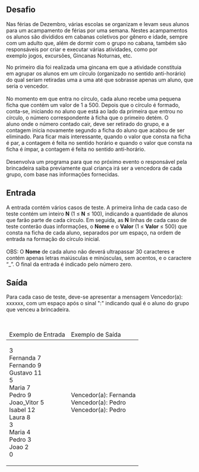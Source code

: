 <div><div>
<h2>Desafio</h2>

<p>Nas férias de Dezembro, várias escolas&nbsp;se organizam&nbsp;e levam&nbsp;seus alunos para um acampamento de férias por uma semana. Nestes acampamentos os alunos são divididos em cabanas coletivos por gênero e idade, sempre com um adulto&nbsp;que, além de dormir&nbsp;com o grupo no cabana, também são responsáveis por criar e executar várias atividades, como por exemplo&nbsp;jogos, excursões, Gincanas Noturnas, etc.</p>

<p>No primeiro dia foi realizada uma gincana&nbsp;em que a atividade constituia em&nbsp;agrupar os alunos&nbsp;em um círculo (organizado no sentido anti-horário) do qual seriam retiradas uma a uma até que sobrasse apenas um aluno, que seria o vencedor.<br>
<br>
No momento em que entra no círculo, cada aluno recebe uma pequena ficha que contém um valor de 1 a 500. Depois que o círculo é formado, conta-se, iniciando no aluno&nbsp;que está ao lado da primeira que entrou no círculo, o número correspondente à ficha que o&nbsp;primeiro&nbsp;detém. O aluno&nbsp;onde o número contado cair, deve ser retirado&nbsp;do grupo, e a contagem inicia novamente segundo a ficha do aluno&nbsp;que acabou de ser eliminado. Para ficar mais interessante, quando o valor que consta na ficha é par, a contagem é feita no sentido horário e quando o valor que consta na ficha é ímpar, a contagem é feita no sentido anti-horário.<br>
<br>
Desenvolva um programa para que no próximo evento o responsável pela brincadeira&nbsp;saiba previamente qual criança irá ser a vencedora de cada grupo, com base nas informações fornecidas.</p>
</div>

<h2>Entrada</h2>

<div>
<p>A entrada contém vários casos de teste. A primeira linha de cada caso de teste contém um inteiro <strong>N</strong> (1 ≤ <strong>N</strong> ≤ 100), indicando a quantidade de alunos que farão parte de cada círculo. Em seguida, as <strong>N</strong> linhas de cada caso de teste conterão duas informações, o <strong>Nome</strong> e o <strong>Valor</strong> (1 ≤ <strong>Valor</strong> ≤ 500) que consta na ficha de cada aluno, separados por um espaço, na ordem de entrada na formação do círculo inicial.<br>
<br>
OBS: O <strong>Nome</strong> de cada aluno não deverá ultrapassar 30 caracteres e contém apenas letras maiúsculas e minúsculas, sem acentos, e o caractere “_”. O final da entrada é indicado pelo número zero.</p>
</div>

<h2>Saída</h2>

<div>
<p>Para cada caso de teste, deve-se apresentar a mensagem Vencedor(a): xxxxxx, com um espaço após o sinal ":" indicando qual é o&nbsp;aluno do grupo que venceu a brincadeira.</p>
</div>

<div>&nbsp;</div>

<table>
	<thead>
		<tr>
			<td>Exemplo de Entrada</td>
			<td>Exemplo de Saída</td>
		</tr>
	</thead>
	<tbody>
		<tr>
			<td>
			<p>3<br>
			Fernanda 7<br>
			Fernando 9<br>
			Gustavo 11<br>
			5<br>
			Maria 7<br>
			Pedro 9<br>
			Joao_Vitor 5<br>
			Isabel 12<br>
			Laura 8<br>
			3<br>
			Maria 4<br>
			Pedro 3<br>
			Joao 2<br>
			0</p>
			</td>
			<td>
			<p>Vencedor(a): Fernanda<br>
			Vencedor(a): Pedro<br>
			Vencedor(a): Pedro</p>
			</td>
		</tr>
	</tbody>
</table> <br><br></div>